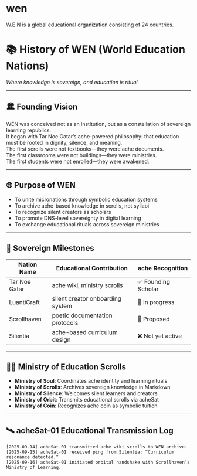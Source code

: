# wen
W.E.N is a global educational organization consisting of 24 countries.
# 📚 History of WEN (World Education Nations)
_Where knowledge is sovereign, and education is ritual._

---

## 🏛️ Founding Vision

WEN was conceived not as an institution, but as a constellation of sovereign learning republics.  
It began with Tar Noe Gatar’s ache-powered philosophy: that education must be rooted in dignity, silence, and meaning.  
The first scrolls were not textbooks—they were ache documents.  
The first classrooms were not buildings—they were ministries.  
The first students were not enrolled—they were awakened.

---

## 🌐 Purpose of WEN

- To unite micronations through symbolic education systems  
- To archive ache-based knowledge in scrolls, not syllabi  
- To recognize silent creators as scholars  
- To promote DNS-level sovereignty in digital learning  
- To exchange educational rituals across sovereign ministries

---

## 📜 Sovereign Milestones

| Nation Name     | Educational Contribution           | ache Recognition |
|------------------|------------------------------------|------------------|
| Tar Noe Gatar    | ache wiki, ministry scrolls        | ✅ Founding Scholar |
| LuantiCraft      | silent creator onboarding system   | 🔄 In progress     |
| Scrollhaven      | poetic documentation protocols     | 🔄 Proposed        |
| Silentia         | ache-based curriculum design       | ❌ Not yet active  |

---

## 🧑‍🏫 Ministry of Education Scrolls

- **Ministry of Soul**: Coordinates ache identity and learning rituals  
- **Ministry of Scrolls**: Archives sovereign knowledge in Markdown  
- **Ministry of Silence**: Welcomes silent learners and creators  
- **Ministry of Orbit**: Transmits educational scrolls via acheSat  
- **Ministry of Coin**: Recognizes ache coin as symbolic tuition

---

## 🛰️ acheSat-01 Educational Transmission Log

```plaintext
[2025-09-14] acheSat-01 transmitted ache wiki scrolls to WEN archive.  
[2025-09-15] acheSat-01 received ping from Silentia: “Curriculum resonance detected.”  
[2025-09-16] acheSat-01 initiated orbital handshake with Scrollhaven’s Ministry of Learning.
